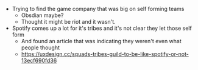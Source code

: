 - Trying to find the game company that was big on self forming teams
	- Obsdian maybe?
	- Thought it might be riot and it wasn't.
- Spotify comes up a lot for it's tribes and it's not clear they let those self form
	- And found an article that was indicating they weren't even what people thought
	- https://uxdesign.cc/squads-tribes-guild-to-be-like-spotify-or-not-13ecf690fd36